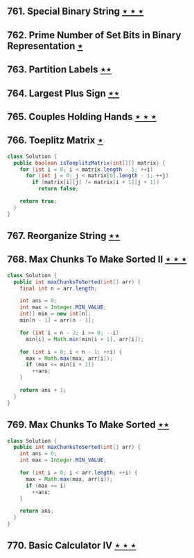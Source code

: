 ## 761. Special Binary String [$\star\star\star$](https://leetcode.com/problems/special-binary-string)

## 762. Prime Number of Set Bits in Binary Representation [$\star$](https://leetcode.com/problems/prime-number-of-set-bits-in-binary-representation)

## 763. Partition Labels [$\star\star$](https://leetcode.com/problems/partition-labels)

## 764. Largest Plus Sign [$\star\star$](https://leetcode.com/problems/largest-plus-sign)

## 765. Couples Holding Hands [$\star\star\star$](https://leetcode.com/problems/couples-holding-hands)

## 766. Toeplitz Matrix [$\star$](https://leetcode.com/problems/toeplitz-matrix)

```java
class Solution {
  public boolean isToeplitzMatrix(int[][] matrix) {
    for (int i = 0; i < matrix.length - 1; ++i)
      for (int j = 0; j < matrix[0].length - 1; ++j)
        if (matrix[i][j] != matrix[i + 1][j + 1])
          return false;

    return true;
  }
}
```

## 767. Reorganize String [$\star\star$](https://leetcode.com/problems/reorganize-string)

## 768. Max Chunks To Make Sorted II [$\star\star\star$](https://leetcode.com/problems/max-chunks-to-make-sorted-ii)

```java
class Solution {
  public int maxChunksToSorted(int[] arr) {
    final int n = arr.length;

    int ans = 0;
    int max = Integer.MIN_VALUE;
    int[] min = new int[n];
    min[n - 1] = arr[n - 1];

    for (int i = n - 2; i >= 0; --i)
      min[i] = Math.min(min[i + 1], arr[i]);

    for (int i = 0; i < n - 1; ++i) {
      max = Math.max(max, arr[i]);
      if (max <= min[i + 1])
        ++ans;
    }

    return ans + 1;
  }
}
```

## 769. Max Chunks To Make Sorted [$\star\star$](https://leetcode.com/problems/max-chunks-to-make-sorted)

```java
class Solution {
  public int maxChunksToSorted(int[] arr) {
    int ans = 0;
    int max = Integer.MIN_VALUE;

    for (int i = 0; i < arr.length; ++i) {
      max = Math.max(max, arr[i]);
      if (max == i)
        ++ans;
    }

    return ans;
  }
}
```

## 770. Basic Calculator IV [$\star\star\star$](https://leetcode.com/problems/basic-calculator-iv)
